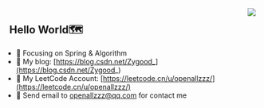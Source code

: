  <img align="right" src="https://github-readme-stats.vercel.app/api?username=Zhangyu-0427&show_icons=true&theme=radical" />
 
   ## &nbsp;&nbsp;Hello World🗺️
- :orange_book: Focusing on Spring & Algorithm
- 📖 My blog: [https://blog.csdn.net/Zygood_](https://blog.csdn.net/Zygood_)
- 🧮 My LeetCode Account: [https://leetcode.cn/u/openallzzz/](https://leetcode.cn/u/openallzzz/)
- 📧 Send email to openallzzz@qq.com for contact me



